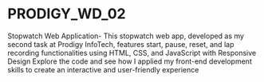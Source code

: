 # PRODIGY_WD_02
Stopwatch Web Application- This stopwatch web app, developed as my second task at Prodigy InfoTech, features start, pause, reset, and lap recording functionalities using HTML, CSS, and JavaScript with Responsive Design Explore the code and see how I applied my front-end development skills to create an interactive and user-friendly experience
